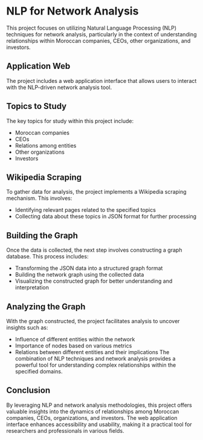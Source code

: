 # NLP for Network Analysis
This project focuses on utilizing Natural Language Processing (NLP) techniques for network analysis, particularly in the context of understanding relationships within Moroccan companies, CEOs, other organizations, and investors.
## Application Web
The project includes a web application interface that allows users to interact with the NLP-driven network analysis tool.
## Topics to Study
The key topics for study within this project include:
- Moroccan companies
- CEOs
- Relations among entities
- Other organizations
- Investors
## Wikipedia Scraping
To gather data for analysis, the project implements a Wikipedia scraping mechanism. This involves:
- Identifying relevant pages related to the specified topics
- Collecting data about these topics in JSON format for further processing
## Building the Graph
Once the data is collected, the next step involves constructing a graph database. This process includes:
- Transforming the JSON data into a structured graph format
- Building the network graph using the collected data
- Visualizing the constructed graph for better understanding and interpretation
## Analyzing the Graph
With the graph constructed, the project facilitates analysis to uncover insights such as:
- Influence of different entities within the network
- Importance of nodes based on various metrics
- Relations between different entities and their implications
The combination of NLP techniques and network analysis provides a powerful tool for understanding complex relationships within the specified domains.
## Conclusion
By leveraging NLP and network analysis methodologies, this project offers valuable insights into the dynamics of relationships among Moroccan companies, CEOs, organizations, and investors. The web application interface enhances accessibility and usability, making it a practical tool for researchers and professionals in various fields.
